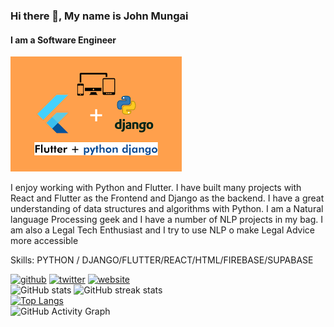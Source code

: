 ### Hi there 👋, My name is John Mungai
#### I am a Software Engineer
![I am a FlullStack Mobile and Web Developer](https://github.com/JohnM-Kahura/JohnM-Kahura/blob/main/flutter%26pyhton.png)

I enjoy working with Python and Flutter. I have built many projects with React and Flutter as the Frontend and Django as the backend. I have a great understanding of data structures and algorithms with Python.
I am a Natural language Processing geek and I have a number of NLP projects in my bag.
I am also a Legal Tech Enthusiast and I try to use NLP o make Legal Advice more accessible

Skills: PYTHON / DJANGO/FLUTTER/REACT/HTML/FIREBASE/SUPABASE




[<img src='https://cdn.jsdelivr.net/npm/simple-icons@3.0.1/icons/github.svg' alt='github' height='40'>](https://github.com/JohnM-Kahura)  [<img src='https://cdn.jsdelivr.net/npm/simple-icons@3.0.1/icons/twitter.svg' alt='twitter' height='40'>](https://twitter.com/https://twitter.com/JMKahura)  [<img src='https://cdn.jsdelivr.net/npm/simple-icons@3.0.1/icons/icloud.svg' alt='website' height='40'>](http://johnmungai.netlify.app/)  
![GitHub stats](https://github-readme-stats.vercel.app/api?username=JohnM-Kahura&show_icons=true)   ![GitHub streak stats](https://github-readme-streak-stats.herokuapp.com/?user=JohnM-Kahura)  
[![Top Langs](https://github-readme-stats.vercel.app/api/top-langs/?username=JohnM-Kahura)](https://github.com/anuraghazra/github-readme-stats)  
![GitHub Activity Graph](https://activity-graph.herokuapp.com/graph?username=JohnM-Kahura)  
                         


 





